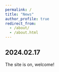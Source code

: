 ```yaml
---
permalink: /
title: "News"
author_profile: true
redirect_from: 
  - /about/
  - /about.html
---
```


2024.02.17
------
The site is on, welcome!

